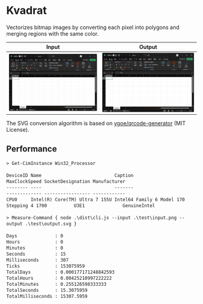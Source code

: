 # Kvadrat

Vectorizes bitmap images by converting each pixel into polygons and merging regions with the same color.

|         Input         |         Output         |
| :-------------------: | :--------------------: |
| ![](./test/input.png) | ![](./test/output.svg) |

The SVG conversion algorithm is based on [ygoe/qrcode-generator](https://github.com/ygoe/qrcode-generator/blob/985860d3e6c42b5d174132a4ecce4a8c0c88f88f/js/qrcode.js#L491-L668) (MIT License).

## Performance

```
> Get-CimInstance Win32_Processor

DeviceID Name                           Caption                               MaxClockSpeed SocketDesignation Manufacturer
-------- ----                           -------                               ------------- ----------------- ------------
CPU0     Intel(R) Core(TM) Ultra 7 155U Intel64 Family 6 Model 170 Stepping 4 1700          U3E1              GenuineIntel

> Measure-Command { node .\dist\cli.js --input .\test\input.png --output .\test\output.svg }

Days              : 0
Hours             : 0
Minutes           : 0
Seconds           : 15
Milliseconds      : 307
Ticks             : 153075959
TotalDays         : 0.000177171248842593
TotalHours        : 0.00425210997222222
TotalMinutes      : 0.255126598333333
TotalSeconds      : 15.3075959
TotalMilliseconds : 15307.5959
```
